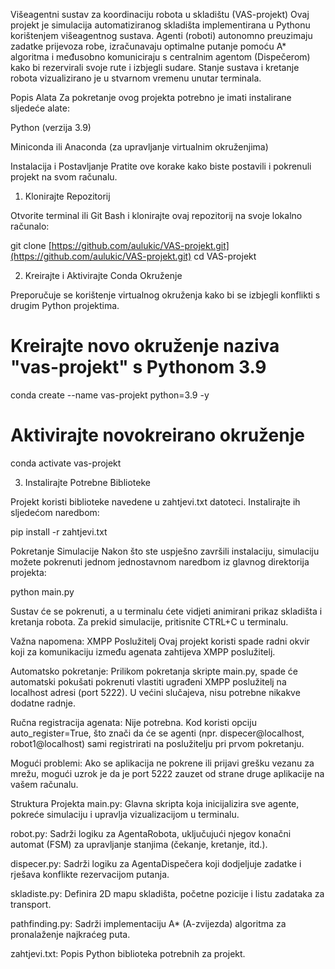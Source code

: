 Višeagentni sustav za koordinaciju robota u skladištu (VAS-projekt)
Ovaj projekt je simulacija automatiziranog skladišta implementirana u Pythonu korištenjem višeagentnog sustava. Agenti (roboti) autonomno preuzimaju zadatke prijevoza robe, izračunavaju optimalne putanje pomoću A* algoritma i međusobno komuniciraju s centralnim agentom (Dispečerom) kako bi rezervirali svoje rute i izbjegli sudare. Stanje sustava i kretanje robota vizualizirano je u stvarnom vremenu unutar terminala.

Popis Alata
Za pokretanje ovog projekta potrebno je imati instalirane sljedeće alate:

Python (verzija 3.9)

Miniconda ili Anaconda (za upravljanje virtualnim okruženjima)

Instalacija i Postavljanje
Pratite ove korake kako biste postavili i pokrenuli projekt na svom računalu.

1. Klonirajte Repozitorij

Otvorite terminal ili Git Bash i klonirajte ovaj repozitorij na svoje lokalno računalo:

git clone [https://github.com/aulukic/VAS-projekt.git](https://github.com/aulukic/VAS-projekt.git)
cd VAS-projekt

2. Kreirajte i Aktivirajte Conda Okruženje

Preporučuje se korištenje virtualnog okruženja kako bi se izbjegli konflikti s drugim Python projektima.

# Kreirajte novo okruženje naziva "vas-projekt" s Pythonom 3.9
conda create --name vas-projekt python=3.9 -y

# Aktivirajte novokreirano okruženje
conda activate vas-projekt

3. Instalirajte Potrebne Biblioteke

Projekt koristi biblioteke navedene u zahtjevi.txt datoteci. Instalirajte ih sljedećom naredbom:

pip install -r zahtjevi.txt

Pokretanje Simulacije
Nakon što ste uspješno završili instalaciju, simulaciju možete pokrenuti jednom jednostavnom naredbom iz glavnog direktorija projekta:

python main.py

Sustav će se pokrenuti, a u terminalu ćete vidjeti animirani prikaz skladišta i kretanja robota. Za prekid simulacije, pritisnite CTRL+C u terminalu.

Važna napomena: XMPP Poslužitelj
Ovaj projekt koristi spade radni okvir koji za komunikaciju između agenata zahtijeva XMPP poslužitelj.

Automatsko pokretanje: Prilikom pokretanja skripte main.py, spade će automatski pokušati pokrenuti vlastiti ugrađeni XMPP poslužitelj na localhost adresi (port 5222). U većini slučajeva, nisu potrebne nikakve dodatne radnje.

Ručna registracija agenata: Nije potrebna. Kod koristi opciju auto_register=True, što znači da će se agenti (npr. dispecer@localhost, robot1@localhost) sami registrirati na poslužitelju pri prvom pokretanju.

Mogući problemi: Ako se aplikacija ne pokrene ili prijavi grešku vezanu za mrežu, mogući uzrok je da je port 5222 zauzet od strane druge aplikacije na vašem računalu.

Struktura Projekta
main.py: Glavna skripta koja inicijalizira sve agente, pokreće simulaciju i upravlja vizualizacijom u terminalu.

robot.py: Sadrži logiku za AgentaRobota, uključujući njegov konačni automat (FSM) za upravljanje stanjima (čekanje, kretanje, itd.).

dispecer.py: Sadrži logiku za AgentaDispečera koji dodjeljuje zadatke i rješava konflikte rezervacijom putanja.

skladiste.py: Definira 2D mapu skladišta, početne pozicije i listu zadataka za transport.

pathfinding.py: Sadrži implementaciju A* (A-zvijezda) algoritma za pronalaženje najkraćeg puta.

zahtjevi.txt: Popis Python biblioteka potrebnih za projekt.
